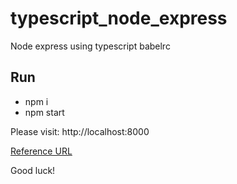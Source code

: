 # typescript_node_express
Node express using typescript babelrc

## Run
- npm i
- npm start

Please visit: http://localhost:8000

[Reference URL](https://dev.to/mixed_code/set-up-node-project-in-es6-2bla)

Good luck!
